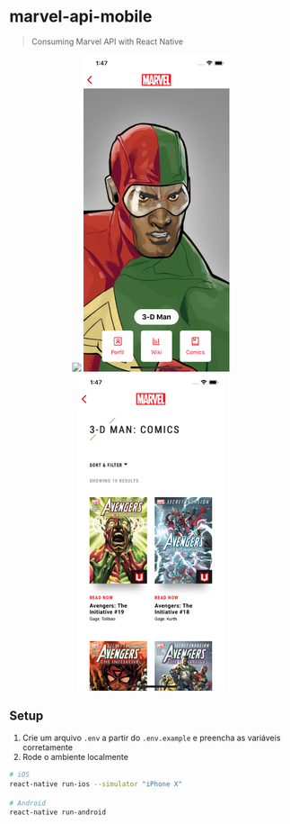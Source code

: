 # marvel-api-mobile
> Consuming Marvel API with React Native

<p style="text-align: center;">
  <img src="docs/app.gif" width="258" />
  <img src="docs/second.png" width="260" />
  <img src="docs/third.png" width="260" />
</p>

## Setup
1. Crie um arquivo `.env` a partir do `.env.example` e preencha as variáveis corretamente
2. Rode o ambiente localmente
```bash
# iOS
react-native run-ios --simulator "iPhone X"

# Android
react-native run-android
```
